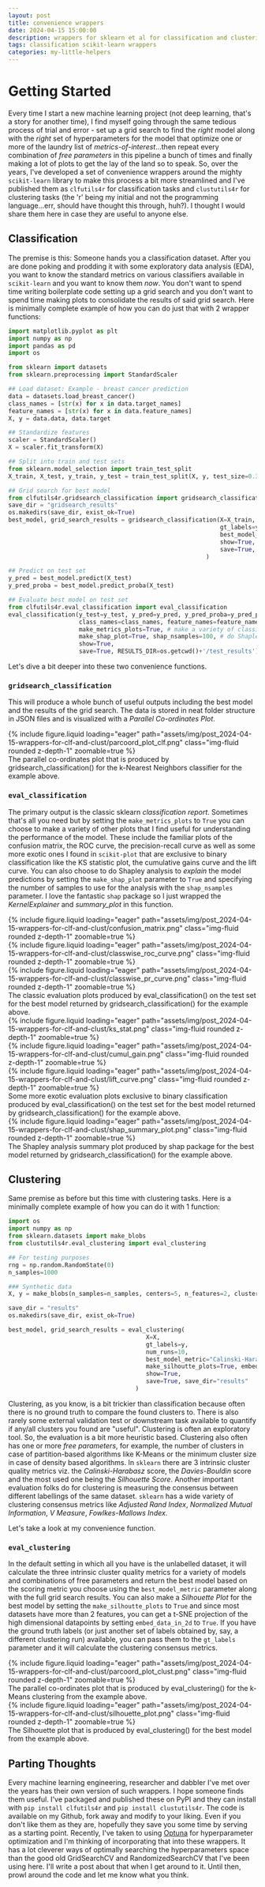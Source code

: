 ```yaml
---
layout: post
title: convenience wrappers
date: 2024-04-15 15:00:00
description: wrappers for sklearn et al for classification and clustering 
tags: classification scikit-learn wrappers
categories: my-little-helpers
---
```


# Getting Started 

Every time I start a new machine learning project (not deep learning, that's a story for another time), I find myself going through the same tedious process of trial and error - set up a grid search to find the _right_ model along with the _right_ set of hyperparameters for the model that optimize one or more of the laundry list of _metrics-of-interest_...then repeat every combination of _free parameters_ in this pipeline a bunch of times and finally making a lot of plots to get the lay of the land so to speak. So, over the years, I've developed a set of convenience wrappers around the mighty `scikit-learn` library to make this process a bit more streamlined and I've published them as `clfutils4r` for classification tasks and `clustutils4r` for clustering tasks (the 'r' being my initial and not the programming language...err, should have thought this through, huh?). I thought I would share them here in case they are useful to anyone else.

## Classification

The premise is this: Someone hands you a classification dataset. After you are done poking and prodding it with some exploratory data analysis (EDA), you want to know the standard metrics on various classifiers available in `scikit-learn` and you want to know them _now_. You don't want to spend time writing boilerplate code setting up a grid search and you don't want to spend time making plots to consolidate the results of said grid search. Here is minimally complete example of how you can do just that with 2 wrapper functions:

```python
import matplotlib.pyplot as plt
import numpy as np
import pandas as pd
import os

from sklearn import datasets
from sklearn.preprocessing import StandardScaler

## Load dataset: Example - breast cancer prediction
data = datasets.load_breast_cancer()
class_names = [str(x) for x in data.target_names]
feature_names = [str(x) for x in data.feature_names]
X, y = data.data, data.target

## Standardize features
scaler = StandardScaler()
X = scaler.fit_transform(X)

## Split into train and test sets
from sklearn.model_selection import train_test_split
X_train, X_test, y_train, y_test = train_test_split(X, y, test_size=0.30, random_state=42)

## Grid search for best model
from clfutils4r.gridsearch_classification import gridsearch_classification
save_dir = "gridsearch_results"
os.makedirs(save_dir, exist_ok=True)
best_model, grid_search_results = gridsearch_classification(X=X_train,                    # training dataset
                                                            gt_labels=y_train,            # ground truth labels
                                                            best_model_metric="F1",       # metric to use to choose the best model
                                                            show=True,                    # whether to display the plots; this is used in a notebook
                                                            save=True, save_dir=save_dir  # whether to save the plots
                                                        )

## Predict on test set
y_pred = best_model.predict(X_test)
y_pred_proba = best_model.predict_proba(X_test)

## Evaluate best model on test set
from clfutils4r.eval_classification import eval_classification
eval_classification(y_test=y_test, y_pred=y_pred, y_pred_proba=y_pred_proba,  # ground truth labels, predicted labels, predicted probabilities
                    class_names=class_names, feature_names=feature_names,
                    make_metrics_plots=True, # make a variety of classification metrics plots
                    make_shap_plot=True, shap_nsamples=100, # do Shapley analysis for model explainability
                    show=True,  
                    save=True, RESULTS_DIR=os.getcwd()+'/test_results')

```

Let's dive a bit deeper into these two convenience functions.
 
### `gridsearch_classification`

This will produce a whole bunch of useful outputs including the best model and the results of the grid search. The data is stored in neat folder structure in JSON files and is visualized with a _Parallel Co-ordinates Plot_. 

<div class="row mt-3">
    <div class="col-sm mt-3 mt-md-0">
        {% include figure.liquid loading="eager" path="assets/img/post_2024-04-15-wrappers-for-clf-and-clust/parcoord_plot_clf.png" class="img-fluid rounded z-depth-1" zoomable=true %}
    </div>
</div>
<div class="caption">
    The parallel co-ordinates plot that is produced by gridsearch_classification() for the k-Nearest Neighbors classifier for the example above.
</div>

### `eval_classification`

The primary output is the classic sklearn _classification report_. Sometimes that's all you need but by setting the `make_metrics_plots` to `True` you can choose to make a variety of other plots that I find useful for understanding the performance of the model. These include the familiar plots of the confusion matrix, the ROC curve, the precision-recall curve as well as some more exotic ones I found in `scikit-plot` that are exclusive to binary classification like the KS statistic plot, the cumulative gains curve and the lift curve. You can also choose to do Shapley analysis to _explain_ the model predictions by setting the `make_shap_plot` parameter to `True` and specifying the number of samples to use for the analysis with the `shap_nsamples` parameter. I love the fantastic `shap` package so I just wrapped the _KernelExplainer_ and _summary_plot_ in this function.

<div class="row mt-3">
    <div class="col-sm mt-3 mt-md-0">
        {% include figure.liquid loading="eager" path="assets/img/post_2024-04-15-wrappers-for-clf-and-clust/confusion_matrix.png" class="img-fluid rounded z-depth-1" zoomable=true %}
    </div>
    <div class="col-sm mt-3 mt-md-0">
        {% include figure.liquid loading="eager" path="assets/img/post_2024-04-15-wrappers-for-clf-and-clust/classwise_roc_curve.png" class="img-fluid rounded z-depth-1" zoomable=true %}
    </div>
    <div class="col-sm mt-3 mt-md-0">
        {% include figure.liquid loading="eager" path="assets/img/post_2024-04-15-wrappers-for-clf-and-clust/classwise_pr_curve.png" class="img-fluid rounded z-depth-1" zoomable=true %}
    </div>
</div>
<div class="caption">
    The classic evaluation plots produced by eval_classification() on the test set for the best model returned by gridsearch_classification() for the example above.
</div>

<div class="row mt-3">
    <div class="col-sm mt-3 mt-md-0">
        {% include figure.liquid loading="eager" path="assets/img/post_2024-04-15-wrappers-for-clf-and-clust/ks_stat.png" class="img-fluid rounded z-depth-1" zoomable=true %}
    </div>
    <div class="col-sm mt-3 mt-md-0">
        {% include figure.liquid loading="eager" path="assets/img/post_2024-04-15-wrappers-for-clf-and-clust/cumul_gain.png" class="img-fluid rounded z-depth-1" zoomable=true %}
    </div>
    <div class="col-sm mt-3 mt-md-0">
        {% include figure.liquid loading="eager" path="assets/img/post_2024-04-15-wrappers-for-clf-and-clust/lift_curve.png" class="img-fluid rounded z-depth-1" zoomable=true %}
    </div>
</div>
<div class="caption">
    Some more exotic evaluation plots exclusive to binary classification produced by eval_classification() on the test set for the best model returned by gridsearch_classification() for the example above.
</div>

<div class="row mt-3">
    <div class="col-sm mt-3 mt-md-0">
        {% include figure.liquid loading="eager" path="assets/img/post_2024-04-15-wrappers-for-clf-and-clust/shap_summary_plot.png" class="img-fluid rounded z-depth-1" zoomable=true %}
    </div>
</div>
<div class="caption">
    The Shapley analysis summary plot produced by shap package for the best model returned by gridsearch_classification() for the example above.
</div>

## Clustering

Same premise as before but this time with clustering tasks. Here is a minimally complete example of how you can do it with 1 function:

```python
import os
import numpy as np
from sklearn.datasets import make_blobs
from clustutils4r.eval_clustering import eval_clustering

## For testing purposes
rng = np.random.RandomState(0)
n_samples=1000

### Synthetic data
X, y = make_blobs(n_samples=n_samples, centers=5, n_features=2, cluster_std=0.60, random_state=rng)

save_dir = "results"
os.makedirs(save_dir, exist_ok=True)

best_model, grid_search_results = eval_clustering(
                                       X=X,                                               # dataset to cluster
                                       gt_labels=y,                                       # ground-truth labels; often these aren't available so don't pass this argument
                                       num_runs=10,                                       # number of times to fit a model
                                       best_model_metric="Calinski-Harabasz",             # metric to use to choose the best model
                                       make_silhoutte_plots=True, embed_data_in_2d=False, # whether to make silhouette plots
                                       show=True,                                         # whether to display the plots; this is used in a notebook
                                       save=True, save_dir="results"                      # whether to save the plots
                                    )
```

Clustering, as you know, is a bit trickier than classification because often there is no ground truth to compare the found clusters to. There is also rarely some external validation test or downstream task available to quantify if any/all clusters you found are "useful". Clustering is often an exploratory tool. So, the evaluation is a bit more heuristic based. Clustering also often has one or more _free parameters_, for example, the number of clusters in case of partition-based algorithms like K-Means or the minimum cluster size in case of density based algorithms. In `sklearn` there are 3 intrinsic cluster quality metrics viz. the _Calinski-Harabasz_ score, the _Davies-Bouldin_ score and the most used one being the _Silhouette Score_. Another important evaluation folks do for clustering is measuring the consensus between different labellings of the same dataset. `sklearn` has a wide variety of clustering consensus metrics like _Adjusted Rand Index_, _Normalized Mutual Information_, _V Measure_, _Fowlkes-Mallows Index_.

Let's take a look at my convenience function.

### `eval_clustering`

In the default setting in which all you have is the unlabelled dataset, it will calculate the three intrinsic cluster quality metrics for a variety of models and combinations of free parameters and return the best model based on the scoring metric you choose using the `best_model_metric` parameter along with the full grid search results. You can also make a _Silhouette Plot_ for the best model by setting the `make_silhoutte_plots` to `True` and since most datasets have more than 2 features, you can get a t-SNE projection of the high dimensional datapoints by setting `embed_data_in_2d` to `True`. If you have the ground truth labels (or just another set of labels obtained by, say, a different clustering run) available, you can pass them to the `gt_labels` parameter and it will calculate the clustering consensus metrics.

<div class="row mt-3">
    <div class="col-sm mt-3 mt-md-0">
        {% include figure.liquid loading="eager" path="assets/img/post_2024-04-15-wrappers-for-clf-and-clust/parcoord_plot_clust.png" class="img-fluid rounded z-depth-1" zoomable=true %}
    </div>
</div>
<div class="caption">
    The parallel co-ordinates plot that is produced by eval_clustering() for the k-Means clustering from the example above.
</div>

<div class="row mt-3">
    <div class="col-sm mt-3 mt-md-0">
        {% include figure.liquid loading="eager" path="assets/img/post_2024-04-15-wrappers-for-clf-and-clust/silhouette_plot.png" class="img-fluid rounded z-depth-1" zoomable=true %}
    </div>
</div>
<div class="caption">
    The Silhouette plot that is produced by eval_clustering() for the best model from the example above.
</div>

## Parting Thoughts
Every machine learning engineering, researcher and dabbler I've met over the years has their own version of such wrappers. I hope someone finds them useful. I've packaged and published these on PyPI and they can install with `pip install clfutils4r` and `pip install clustutils4r`. The code is available on my Github, fork away and modify to your liking. Even if you don't like them as they are, hopefully they save you some time by serving as a starting point. Recently, I've taken to using [Optuna](https://optuna.org/) for hyperparameter optimization and I'm thinking of incorporating that into these wrappers. It has a lot cleverer ways of optimally searching the hyperparameters space than the good old GridSearchCV and RandomizedSearchCV that I've been using here. I'll write a post about that when I get around to it. Until then, prowl around the code and let me know what you think.